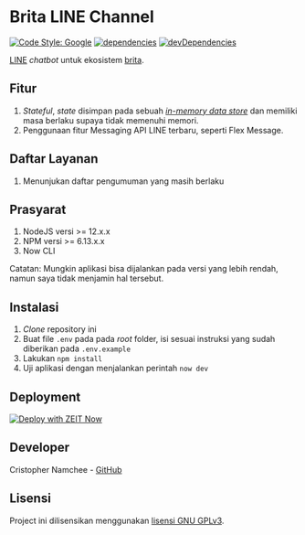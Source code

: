 # Brita LINE Channel

[![Code Style: Google](https://img.shields.io/badge/code%20style-google-blueviolet.svg)](https://github.com/google/gts) [![dependencies](https://img.shields.io/david/namchee/brita-line-channel)](https://david-dm.org/namchee/brita-line-channel) [![devDependencies](https://img.shields.io/david/dev/namchee/brita-line-channel)](https://david-dm.org/namchee/brita-line-channel?type=dev)

[LINE](https://line.me) _chatbot_ untuk ekosistem [brita](https://github.com/Namchee/brita-api).

## Fitur

1. _Stateful_, _state_ disimpan pada sebuah [_in-memory data store_](https://redis.io/) dan memiliki masa berlaku supaya tidak memenuhi memori.
2. Penggunaan fitur Messaging API LINE terbaru, seperti Flex Message.

## Daftar Layanan

1. Menunjukan daftar pengumuman yang masih berlaku

## Prasyarat

1. NodeJS versi >= 12.x.x
2. NPM versi >= 6.13.x.x
3. Now CLI

Catatan: Mungkin aplikasi bisa dijalankan pada versi yang lebih rendah, namun saya tidak menjamin hal tersebut.

## Instalasi

1. _Clone_ repository ini
2. Buat file `.env` pada pada _root_ folder, isi sesuai instruksi yang sudah diberikan pada `.env.example`
3. Lakukan `npm install`
4. Uji aplikasi dengan menjalankan perintah `now dev`

## Deployment

[![Deploy with ZEIT Now](https://zeit.co/button)](https://zeit.co/import/project?template=https://github.com/Namchee/brita-line-channel/tree/master)

## Developer

Cristopher Namchee - [GitHub](https://github.com/Namchee)

## Lisensi

Project ini dilisensikan menggunakan [lisensi GNU GPLv3](LICENSE).

